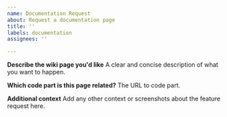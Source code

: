```yaml
---
name: Documentation Request
about: Request a documentation page
title: ''
labels: documentation
assignees: ''

---
```


**Describe the wiki page you'd like**
A clear and concise description of what you want to happen.

**Which code part is this page related?**
The URL to code part.

**Additional context**
Add any other context or screenshots about the feature request here.
